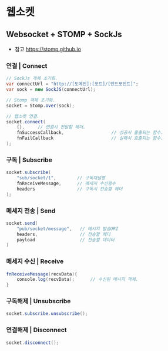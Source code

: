 # 웹소켓
## Websocket + STOMP + SockJs
- 참고 https://stomp.github.io

### 연결 | Connect
```java
// SockJs 객체 초기화.
var connectUrl = "http://[도메인]:[포트]/[엔드포인트]";
var sock = new SockJS(connectUrl);

// Stomp 객체 초기화.
socket = Stomp.over(sock);

// 웹소켓 연결.
socket.connect(
    {},		// 연결시 전달할 헤더.
    fnSuccessCallback, 					// 성공시 홀출되는 함수.
    fnFailCallback						// 실패시 호출되는 함수.
);
```

### 구독 | Subscribe
```java
socket.subscribe(
    "sub/socket/1",        // 구독채널명
    fnReceiveMessage,      // 메세지 수신함수
    headers                // 구독시 전송할 헤더 
);
```

### 메세지 전송 | Send
```java
socket.send(
    "pub/socket/message",   // 메시지 발송URI
    headers,                // 전송할 헤더
    payload                 // 전송할 데이터
)
```

### 메세지 수신 | Receive
```java
fnReceiveMessage(recvData){
    console.log(recvData);      // 수신된 메시지 객체.
}
```

### 구독해제 | Unsubscribe
```java
socket.subscribe.unsubscribe();
```

### 연결해제 | Disconnect
```java
socket.disconnect();
```
